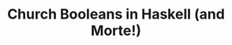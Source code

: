 ---
title: Church Booleans in Haskell (and Morte!)
url: http://statusfailed.com/blog/2014/09/23/church-booleans-in-haskell-and-morte.html
authors:
- Paul Wilson
type: article
tags:
- Church encoding
doHaskell-type: blog post
dohaskell-year: 2014
---